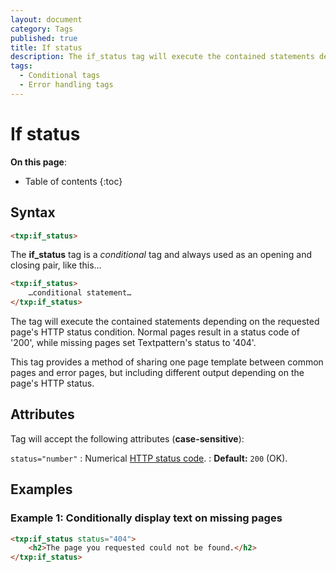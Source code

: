 ```yaml
---
layout: document
category: Tags
published: true
title: If status
description: The if_status tag will execute the contained statements depending on the requested page's HTTP status condition.
tags:
  - Conditional tags
  - Error handling tags
---
```


# If status

**On this page**:

* Table of contents
{:toc}

## Syntax

~~~ html
<txp:if_status>
~~~

The **if_status** tag is a *conditional* tag and always used as an opening and closing pair, like this…

~~~ html
<txp:if_status>
    …conditional statement…
</txp:if_status>
~~~

The tag will execute the contained statements depending on the requested page's HTTP status condition. Normal pages result in a status code of '200', while missing pages set Textpattern's status to '404'.

This tag provides a method of sharing one page template between common pages and error pages, but including different output depending on the page's HTTP status.

## Attributes

Tag will accept the following attributes (**case-sensitive**):

`status="number"`
: Numerical [HTTP status code](https://en.wikipedia.org/wiki/List_of_HTTP_status_codes).
: **Default:** `200` (OK).

## Examples

### Example 1: Conditionally display text on missing pages

~~~ html
<txp:if_status status="404">
    <h2>The page you requested could not be found.</h2>
</txp:if_status>
~~~
